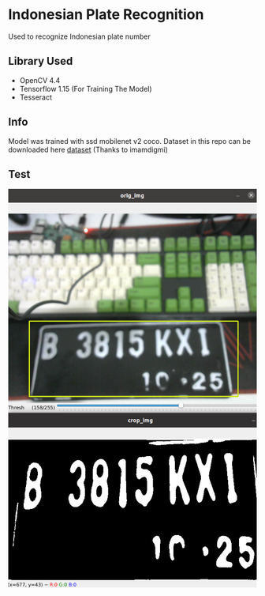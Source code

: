 # Indonesian Plate Recognition

Used to recognize Indonesian plate number

## Library Used
* OpenCV 4.4
* Tensorflow 1.15 (For Training The Model)
* Tesseract

## Info
Model was trained with ssd mobilenet v2 coco.
Dataset in this repo can be downloaded here [dataset](https://www.kaggle.com/imamdigmi/indonesian-plate-number) (Thanks to imamdigmi)

## Test
![alt text](https://raw.githubusercontent.com/laxamore/indonesia_vehicle_plate_recognition/master/img/tested.png "Test")

